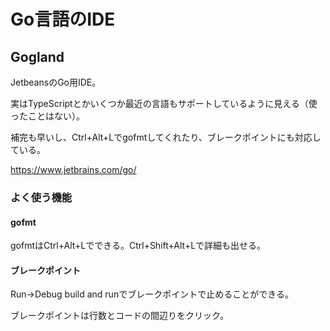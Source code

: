 # Go言語のIDE

## Gogland

JetbeansのGo用IDE。

実はTypeScriptとかいくつか最近の言語もサポートしているように見える（使ったことはない）。

補完も早いし、Ctrl+Alt+Lでgofmtしてくれたり、ブレークポイントにも対応している。

https://www.jetbrains.com/go/

### よく使う機能

#### gofmt

gofmtはCtrl+Alt+Lでできる。Ctrl+Shift+Alt+Lで詳細も出せる。

#### ブレークポイント

Run→Debug build and runでブレークポイントで止めることができる。

ブレークポイントは行数とコードの間辺りをクリック。
